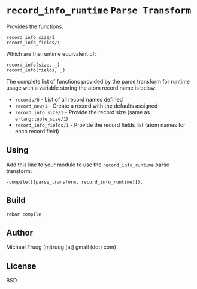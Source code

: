 `record_info_runtime` `Parse Transform`
=======================================

Provides the functions:

    record_info_size/1
    record_info_fields/1

Which are the runtime equivalent of:

    record_info(size, _)
    record_info(fields, _)

The complete list of functions provided by the parse transform for
runtime usage with a variable storing the atom record name is below:

* `records/0` - List of all record names defined
* `record_new/1` - Create a record with the defaults assigned
* `record_info_size/1` - Provide the record size (same as `erlang:tuple_size/1`)
* `record_info_fields/1` - Provide the record fields list (atom names for each record field)

Using
-----

Add this line to your module to use the `record_info_runtime` parse transform:

    -compile([{parse_transform, record_info_runtime}]).

Build
-----

    rebar compile

Author
------

Michael Truog (mjtruog [at] gmail (dot) com)

License
-------

BSD

